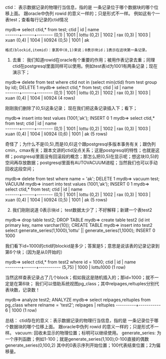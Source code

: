 ctid： 表示数据记录的物理行当信息，指的是 一条记录位于哪个数据块的哪个位移上面。 跟oracle中伪列 rowid 的意义一样的；只是形式不一样。
   例如这有个一表test；查看每行记录的ctid情况

mydb=> select ctid,* from test;
 ctid  |  id  |  name  
-------+------+--------
 (0,1) | 1001 | lottu
 (0,2) | 1002 | rax
 (0,3) | 1003 | xuan
 (0,4) | 1004 | li0924
 (0,5) | 1001 | ak

    格式(blockid,itemid)：拿其中(0,1)来说；0表示块id；1表示在这块第一条记录。
 
  1. 去重：  我们知道rowid在oracle有个重要的作用；被用作表记录去重；同理 ctid在postgresql里面同样可以使用。例如test表id为1001有两条记录；现在演示下；

mydb=> delete from test where ctid not in (select min(ctid) from test group by id);
DELETE 1
mydb=> select ctid,* from test;
 ctid  |  id  |  name  
-------+------+--------
 (0,1) | 1001 | lottu
 (0,2) | 1002 | rax
 (0,3) | 1003 | xuan
 (0,4) | 1004 | li0924
(4 rows)

刚刚我们删除了(0,5)这条记录； 现在我们把这条记录插入下；看下；

mydb=> insert into test values (1001,'ak');
INSERT 0 1
mydb=> select ctid,* from test;
 ctid  |  id  |  name  
-------+------+--------
 (0,1) | 1001 | lottu
 (0,2) | 1002 | rax
 (0,3) | 1003 | xuan
 (0,4) | 1004 | li0924
 (0,6) | 1001 | ak
(5 rows)

奇怪了；为什么不是(0,5),而是(0,6)这个跟postgresql多版本事务有关；跟伪列cmin，cmax有关；跟本文讲的ctid没点关系；这是postgresql的特性；也就是这样；postgresql里面没有回滚段的概念；那怎么把(0,5)在显示呢；想这块(0,5)的空间再存放数据；postgresql里面有AUTOVACUUM进程；当然我们也可以手动回收这段空间；

mydb=> delete from test where name = 'ak';
DELETE 1
mydb=> vacuum test;          
VACUUM
mydb=> insert into test values (1001,'ak');
INSERT 0 1
mydb=> select ctid,* from test;
 ctid  |  id  |  name  
-------+------+--------
 (0,1) | 1001 | lottu
 (0,2) | 1002 | rax
 (0,3) | 1003 | xuan
 (0,4) | 1004 | li0924
 (0,5) | 1001 | ak
(5 rows)

2. 我们刚刚说道 0表示块id； test数据太少了；不好解释；新建一个表test2

mydb=> drop table test2;
DROP TABLE
mydb=> create table test2 (id int primary key, name varchar(10));
CREATE TABLE
mydb=> insert into test2 select generate_series(1,1000),'lottu' || generate_series(1,1000);
INSERT 0 1000

 我们看下id=1000的ctid的blockid是多少；答案是5；意思是说该表的记录记录到第6个块；（因为是从0开始的）

mydb=> select ctid,* from test2 where id = 1000;
  ctid  |  id  |   name    
--------+------+-----------
 (5,75) | 1000 | lottu1000
(1 row)

当然这样查表记录占了几个block；假如我这是随机插入的；那id=1000；就不一定是在第6块；
我们可以借助系统视图pg_class；其中relpages,reltuples分别代表块数，记录数！

mydb=> analyze test2;
ANALYZE
mydb=> select relpages,reltuples from pg_class where relname = 'test2';
 relpages | reltuples 
----------+-----------
        6 |      1000
(1 row)

总结： ctid存在的意义：表示数据记录的物理行当信息，指的是 一条记录位于哪个数据块的哪个位移上面。 跟oracle中伪列 rowid 的意义一样的；只是形式不一样。
vacuum: 回收未显示的物理位置；标明可以继续使用。
generate_series: 为一个序列函数；例如1-100；就是generate_series(1,100);0-100直接的偶数generate_series(0,100,2)
                          其中的0表示序列开始位置；100代表结束位置；2为偏移量。